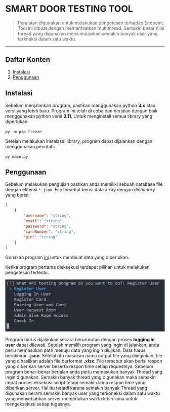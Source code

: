 # SMART DOOR TESTING TOOL

> Peralatan digunakan untuk melakukan pengetesan terhadap Endpoint. Tool ini dibuat dengan memanfaatkan multithread. Semakin besar nilai thread yang digunakan mensimulasikan semakin banyak user yang terkneksi dalam satu waktu.

---

## Daftar Konten

1. [Instalasi](#instalasi)
2. [Penggunaan](#penggunaan)

## Instalasi

Sebelum menjalankan program, pastikan menggunakan python **3.x** atau versi yang lebih baru. Program ini telah di coba dan berjalan dengan baik menggunakan python versi **3.11**. Untuk menginstall semua library yang diperlukan:

`py -m pip freeze`

Setelah melakukan instalasai library, program dapat dijalankan dengan menggunakan perintah:

`py main.py`

## Penggunaan

Sebelum melakukan pengujian pastikan anda memiliki sebuah database file dengan ektensi `*.json`. File tersebut berisi data array dengan _dictionary_ yang berisi:

```json
[
    {
        "username": "string",
        "email": "string",
        "password": "string",
        "cardNumber": "string",
        "pin": "string"
    }
]
```

Gunakan program [ini](https://github.com/dimasaulia/data-generator) untuk membuat data yang diperlukan.

Ketika program pertama dieksekusi terdapat pilihan untuk melakukan pengetesan tertentu.

![pilihan menu](src/1.png)

Program harus dijalankan secara berururutan dengan proses **logging in user** dapat dilewati. Setelah memilih program yang ingin di jalankan, anda perlu memasukan path menuju data yang ingin diujikan. Data harus berakhiran **.json**. Setelah itu masukan nama output file yang diinginkan, file yang dihasilkan adalah file berformat **.xlsx**. File tersebut akan berisi respon yang diberikan server beserta respon time setiap requestnya. Sebelum program benar-benar berjalan anda perlu memasukan banyak Thread yang ingin digunakan. Semakin banyak thread yang digunakan maka semakin cepat proses eksekusi script tetapi semakin lama respon time yang diberikan server. Hal itu terjadi karena semakin banyak Thread yang digunakan berarti semakin banyak user yang terkoneksi dalam satu waktu yang menyebabkan server memerlukan waktu lebih lama untuk mengeksekusi setiap tugasnya.
